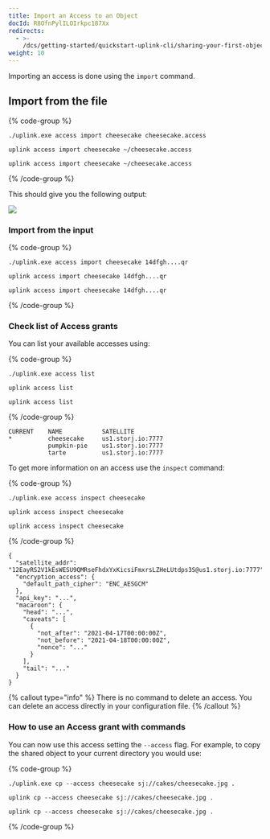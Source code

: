 ```yaml
---
title: Import an Access to an Object
docId: R8OfnPylILOIrkpc187Xx
redirects:
  - >-
    /dcs/getting-started/quickstart-uplink-cli/sharing-your-first-object/import-access
weight: 10
---
```


Importing an access is done using the `import` command.

## Import from the file

{% code-group %}

```windows
./uplink.exe access import cheesecake cheesecake.access
```

```macos
uplink access import cheesecake ~/cheesecake.access
```

```linux
uplink access import cheesecake ~/cheesecake.access
```

{% /code-group %}

This should give you the following output:

![](https://link.storjshare.io/raw/jua7rls6hkx5556qfcmhrqed2tfa/docs/images/LnvFyNM5SGNgYhluYziqI_access-import.png)

### Import from the input

{% code-group %}

```windows
./uplink.exe access import cheesecake 14dfgh....qr
```

```macos
uplink access import cheesecake 14dfgh....qr
```

```linux
uplink access import cheesecake 14dfgh....qr
```

{% /code-group %}

### Check list of Access grants

You can list your available accesses using:

{% code-group %}

```windows
./uplink.exe access list
```

```macos
uplink access list
```

```linux
uplink access list
```

{% /code-group %}

```Text
CURRENT    NAME           SATELLITE
*          cheesecake     us1.storj.io:7777
           pumpkin-pie    us1.storj.io:7777
           tarte          us1.storj.io:7777
```

To get more information on an access use the `inspect` command:

{% code-group %}

```windows
./uplink.exe access inspect cheesecake
```

```macos
uplink access inspect cheesecake
```

```linux
uplink access inspect cheesecake
```

{% /code-group %}

```Text
{
  "satellite_addr": "12EayRS2V1kEsWESU9QMRseFhdxYxKicsiFmxrsLZHeLUtdps3S@us1.storj.io:7777",
  "encryption_access": {
    "default_path_cipher": "ENC_AESGCM"
  },
  "api_key": "...",
  "macaroon": {
    "head": "...",
    "caveats": [
      {
        "not_after": "2021-04-17T00:00:00Z",
        "not_before": "2021-04-18T00:00:00Z",
        "nonce": "..."
      }
    ],
    "tail": "..."
  }
}
```

{% callout type="info"  %}
There is no command to delete an access. You can delete an access directly in your configuration file.
{% /callout %}

### How to use an Access grant with commands

You can now use this access setting the `--access` flag. For example, to copy the shared object to your current directory you would use:

{% code-group %}

```windows
./uplink.exe cp --access cheesecake sj://cakes/cheesecake.jpg .
```

```macos
uplink cp --access cheesecake sj://cakes/cheesecake.jpg .
```

```linux
uplink cp --access cheesecake sj://cakes/cheesecake.jpg .
```

{% /code-group %}
